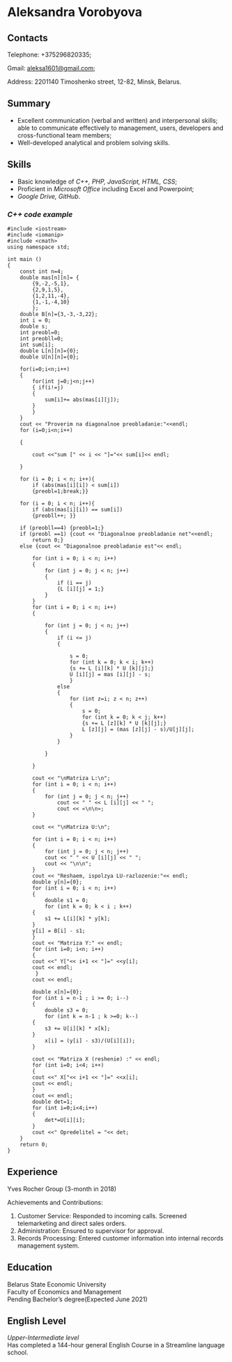 # Aleksandra Vorobyova
## Contacts  

Telephone:  +375296820335;

Gmail:  aleksa1601@gmail.com;

Address:  2201140 Timoshenko street, 12-82, Minsk, Belarus.  

## Summary

* Excellent communication (verbal and written) and interpersonal skills; able to communicate effectively to management, users, developers and cross-functional team members;
* Well-developed analytical and problem solving skills.  

## Skills

* Basic knowledge of *C++, PHP, JavaScript, HTML, CSS*;
* Proficient in *Microsoft Office* including Excel and Powerpoint;
* *Google Drive, GitHub*.

### *C++ code example*

    #include <iostream>
    #include <iomanip>
    #include <cmath>
    using namespace std;

    int main ()
    {
        const int n=4;
        double mas[n][n]= {
            {9,-2,-5,1},
            {2,9,1,5},
            {1,2,11,-4},
            {1,-1,-4,10}
            };
        double B[n]={3,-3,-3,22};
        int i = 0;
        double s;
        int preobl=0;
        int preobll=0;
        int sum[i];
        double L[n][n]={0};
        double U[n][n]={0};
    
        for(i=0;i<n;i++)
        {
            for(int j=0;j<n;j++)
            { if(i!=j)
            {
                sum[i]+= abs(mas[i][j]);
            }
            }
        }
        cout << "Proverim na diagonalnoe preobladanie:"<<endl;
        for (i=0;i<n;i++)
        
        {
        
            cout <<"sum [" << i << "]="<< sum[i]<< endl;
        
        }
    
        for (i = 0; i < n; i++){
            if (abs(mas[i][i]) < sum[i])
            {preobl=1;break;}}
    
        for (i = 0; i < n; i++){
            if (abs(mas[i][i]) == sum[i])
            {preobll++; }}
    
        if (preobll==4) {preobl=1;}
        if (preobl ==1) {cout << "Diagonalnoe preobladanie net"<<endl;
            return 0;}
        else {cout << "Diagonalnoe preobladanie est"<< endl;
        
            for (int i = 0; i < n; i++)
            {
                for (int j = 0; j < n; j++)
                {
                    if (i == j)
                    {L [i][j] = 1;}
                }
            }
            for (int i = 0; i < n; i++)
            {
            
                for (int j = 0; j < n; j++)
                {
                    if (i <= j)
                    {
                    
                        s = 0;
                        for (int k = 0; k < i; k++)
                        {s += L [i][k] * U [k][j];}
                        U [i][j] = mas [i][j] - s;
                        }
                    else
                    {
                        for (int z=i; z < n; z++)
                        {
                            s = 0;
                            for (int k = 0; k < j; k++)
                            {s += L [z][k] * U [k][j];}
                            L [z][j] = (mas [z][j] - s)/U[j][j];
                        }
                    }
                
                }
            
            }
        
            cout << "\nMatriza L:\n";
            for (int i = 0; i < n; i++)
            {
                for (int j = 0; j < n; j++)
                    cout << " " << L [i][j] << " ";
                    cout << «\n\n»;
            }
        
            cout << "\nMatriza U:\n";
        
            for (int i = 0; i < n; i++)
            {
                for (int j = 0; j < n; j++)
                cout << " " << U [i][j] << " ";
                cout << "\n\n";
            }
            cout << "Reshaem, ispolzya LU-razlozenie:"<< endl;
            double y[n]={0};
            for (int i = 0; i < n; i++)
            {
                double s1 = 0;
                for (int k = 0; k < i ; k++)
            {
                s1 += L[i][k] * y[k];
            }
            y[i] = B[i] - s1;
            }
            cout << "Matriza Y:" << endl;
            for (int i=0; i<n; i++)
            {
            cout <<" Y["<< i+1 << "]=" <<y[i];
            cout << endl;
             }
            cout << endl;
        
            double x[n]={0};
            for (int i = n-1 ; i >= 0; i--)
            {
                double s3 = 0;
                for (int k = n-1 ; k >=0; k--)
            {
                s3 += U[i][k] * x[k];
            }
                x[i] = (y[i] - s3)/(U[i][i]);
            }
        
            cout << "Matriza X (reshenie) :" << endl;
            for (int i=0; i<4; i++)
            {
            cout <<" X["<< i+1 << "]=" <<x[i];
            cout << endl;
            }
            cout << endl;
            double det=1;
            for (int i=0;i<4;i++)
            {
                det*=U[i][i];
            }
            cout <<" Opredelitel = "<< det;
        }
        return 0;
    }

## Experience

Yves Rocher Group (3-month in 2018)

Achievements and Contributions:
1. Customer Service: Responded to incoming calls. Screened telemarketing and direct sales orders.
2. Administration: Ensured to supervisor for approval.
3. Records Processing: Entered customer information into internal records management system. 

## Education

Belarus State Economic University  
Faculty of Economics and Management  
Pending Bachelor’s degree(Expected June 2021)

## English Level

*Upper-Intermediate level*  
Has completed a 144-hour general English Course in a Streamline language school.